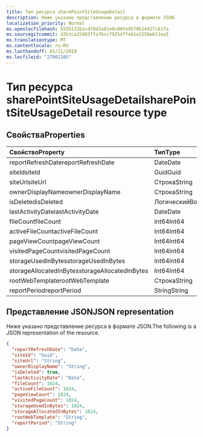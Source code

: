 ```yaml
---
title: Тип ресурса sharePointSiteUsageDetail
description: Ниже указано представление ресурса в формате JSON.
localization_priority: Normal
ms.openlocfilehash: b555132b2cd70d3a01e0c80fe95f0b14417c61fa
ms.sourcegitcommit: d2b3ca32602ffa76cc7925d7f4d1e2258e611ea5
ms.translationtype: MT
ms.contentlocale: ru-RU
ms.lasthandoff: 01/11/2019
ms.locfileid: "27861105"
---
```

# <a name="sharepointsiteusagedetail-resource-type"></a><span data-ttu-id="82caf-103">Тип ресурса sharePointSiteUsageDetail</span><span class="sxs-lookup"><span data-stu-id="82caf-103">sharePointSiteUsageDetail resource type</span></span>

## <a name="properties"></a><span data-ttu-id="82caf-104">Свойства</span><span class="sxs-lookup"><span data-stu-id="82caf-104">Properties</span></span>

| <span data-ttu-id="82caf-105">Свойство</span><span class="sxs-lookup"><span data-stu-id="82caf-105">Property</span></span>                | <span data-ttu-id="82caf-106">Тип</span><span class="sxs-lookup"><span data-stu-id="82caf-106">Type</span></span>    |
| :---------------------- | :------ |
| <span data-ttu-id="82caf-107">reportRefreshDate</span><span class="sxs-lookup"><span data-stu-id="82caf-107">reportRefreshDate</span></span>       | <span data-ttu-id="82caf-108">Date</span><span class="sxs-lookup"><span data-stu-id="82caf-108">Date</span></span>    |
| <span data-ttu-id="82caf-109">siteId</span><span class="sxs-lookup"><span data-stu-id="82caf-109">siteId</span></span>                  | <span data-ttu-id="82caf-110">Guid</span><span class="sxs-lookup"><span data-stu-id="82caf-110">Guid</span></span>  |
| <span data-ttu-id="82caf-111">siteUrl</span><span class="sxs-lookup"><span data-stu-id="82caf-111">siteUrl</span></span>                 | <span data-ttu-id="82caf-112">Строка</span><span class="sxs-lookup"><span data-stu-id="82caf-112">String</span></span>  |
| <span data-ttu-id="82caf-113">ownerDisplayName</span><span class="sxs-lookup"><span data-stu-id="82caf-113">ownerDisplayName</span></span>        | <span data-ttu-id="82caf-114">Строка</span><span class="sxs-lookup"><span data-stu-id="82caf-114">String</span></span>  |
| <span data-ttu-id="82caf-115">isDeleted</span><span class="sxs-lookup"><span data-stu-id="82caf-115">isDeleted</span></span>               | <span data-ttu-id="82caf-116">Логический</span><span class="sxs-lookup"><span data-stu-id="82caf-116">Boolean</span></span> |
| <span data-ttu-id="82caf-117">lastActivityDate</span><span class="sxs-lookup"><span data-stu-id="82caf-117">lastActivityDate</span></span>        | <span data-ttu-id="82caf-118">Date</span><span class="sxs-lookup"><span data-stu-id="82caf-118">Date</span></span>    |
| <span data-ttu-id="82caf-119">fileCount</span><span class="sxs-lookup"><span data-stu-id="82caf-119">fileCount</span></span>               | <span data-ttu-id="82caf-120">Int64</span><span class="sxs-lookup"><span data-stu-id="82caf-120">Int64</span></span>   |
| <span data-ttu-id="82caf-121">activeFileCount</span><span class="sxs-lookup"><span data-stu-id="82caf-121">activeFileCount</span></span>         | <span data-ttu-id="82caf-122">Int64</span><span class="sxs-lookup"><span data-stu-id="82caf-122">Int64</span></span>   |
| <span data-ttu-id="82caf-123">pageViewCount</span><span class="sxs-lookup"><span data-stu-id="82caf-123">pageViewCount</span></span>           | <span data-ttu-id="82caf-124">Int64</span><span class="sxs-lookup"><span data-stu-id="82caf-124">Int64</span></span>   |
| <span data-ttu-id="82caf-125">visitedPageCount</span><span class="sxs-lookup"><span data-stu-id="82caf-125">visitedPageCount</span></span>        | <span data-ttu-id="82caf-126">Int64</span><span class="sxs-lookup"><span data-stu-id="82caf-126">Int64</span></span>   |
| <span data-ttu-id="82caf-127">storageUsedInBytes</span><span class="sxs-lookup"><span data-stu-id="82caf-127">storageUsedInBytes</span></span>      | <span data-ttu-id="82caf-128">Int64</span><span class="sxs-lookup"><span data-stu-id="82caf-128">Int64</span></span>   |
| <span data-ttu-id="82caf-129">storageAllocatedInBytes</span><span class="sxs-lookup"><span data-stu-id="82caf-129">storageAllocatedInBytes</span></span> | <span data-ttu-id="82caf-130">Int64</span><span class="sxs-lookup"><span data-stu-id="82caf-130">Int64</span></span>   |
| <span data-ttu-id="82caf-131">rootWebTemplate</span><span class="sxs-lookup"><span data-stu-id="82caf-131">rootWebTemplate</span></span>         | <span data-ttu-id="82caf-132">Строка</span><span class="sxs-lookup"><span data-stu-id="82caf-132">String</span></span>  |
| <span data-ttu-id="82caf-133">reportPeriod</span><span class="sxs-lookup"><span data-stu-id="82caf-133">reportPeriod</span></span>            | <span data-ttu-id="82caf-134">String</span><span class="sxs-lookup"><span data-stu-id="82caf-134">String</span></span>  |

## <a name="json-representation"></a><span data-ttu-id="82caf-135">Представление JSON</span><span class="sxs-lookup"><span data-stu-id="82caf-135">JSON representation</span></span>

<span data-ttu-id="82caf-136">Ниже указано представление ресурса в формате JSON.</span><span class="sxs-lookup"><span data-stu-id="82caf-136">The following is a JSON representation of the resource.</span></span>

<!-- {
  "blockType": "resource",
  "@odata.type": "microsoft.graph.sharePointSiteUsageDetail"
} -->

```json
{
  "reportRefreshDate": "Date", 
  "siteId": "Guid", 
  "siteUrl": "String", 
  "ownerDisplayName": "String", 
  "isDeleted": true, 
  "lastActivityDate": "Date", 
  "fileCount": 1024, 
  "activeFileCount": 1024, 
  "pageViewCount": 1024, 
  "visitedPageCount": 1024, 
  "storageUsedInBytes": 1024, 
  "storageAllocatedInBytes": 1024, 
  "rootWebTemplate": "String", 
  "reportPeriod": "String"
}
```

